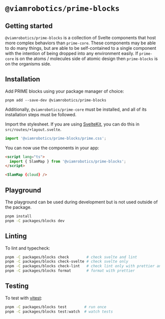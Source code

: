 # `@viamrobotics/prime-blocks`

## Getting started

`@viamrobotics/prime-blocks` is a collection of Svelte components that host more complex behaviors than `prime-core`. These components may be able to do many things, but are able to be self-contained to a single component with the intention of being dropped into any environment easily. If `prime-core` is on the atoms / molecules side of atomic design then `prime-blocks` is on the organisms side.

## Installation

Add PRIME blocks using your package manager of choice:

```
pnpm add --save-dev @viamrobotics/prime-blocks
```

Additionally, `@viamrobotics/prime-core` must be installed, and all of its installation steps must be followed.

Import the stylesheet. If you are using [SvelteKit][], you can do this in `src/routes/+layout.svelte`.

```js
import '@viamrobotics/prime-blocks/prime.css';
```

You can now use the components in your app:

```html
<script lang="ts">
  import { SlamMap } from '@viamrobotics/prime-blocks';
</script>

<SlamMap {cloud} />
```

[sveltekit]: https://kit.svelte.dev/

## Playground

The playground can be used during development but is not used outside of the package.

```bash
pnpm install
pnpm -C packages/blocks dev
```

## Linting

To lint and typecheck:

```bash
pnpm -C packages/blocks check        # check svelte and lint
pnpm -C packages/blocks check-svelte # check svelte only
pnpm -C packages/blocks check-lint   # check lint only with prettier and eslint
pnpm -C packages/blocks format       # format with prettier
```

## Testing

To test with [vitest][]:

```bash
pnpm -C packages/blocks test        # run once
pnpm -C packages/blocks test:watch  # watch tests
```

[vitest]: https://vitest.dev/
